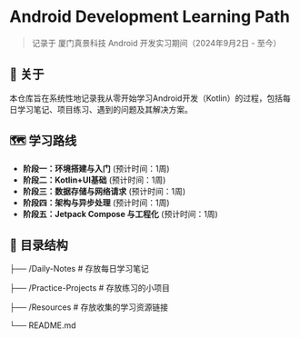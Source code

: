 # Android Development Learning Path

> 记录于 厦门真景科技 Android 开发实习期间（2024年9月2日 - 至今）

## 📖 关于
本仓库旨在系统性地记录我从零开始学习Android开发（Kotlin）的过程，包括每日学习笔记、项目练习、遇到的问题及其解决方案。

## 🗺️ 学习路线
- **阶段一：环境搭建与入门** (预计时间：1周)
- **阶段二：Kotlin+UI基础** (预计时间：1周)
- **阶段三：数据存储与网络请求** (预计时间：1周)
- **阶段四：架构与异步处理** (预计时间：1周)
- **阶段五：Jetpack Compose 与工程化** (预计时间：1周)

## 📁 目录结构
├── /Daily-Notes # 存放每日学习笔记

├── /Practice-Projects # 存放练习的小项目

├── /Resources # 存放收集的学习资源链接

└── README.md
